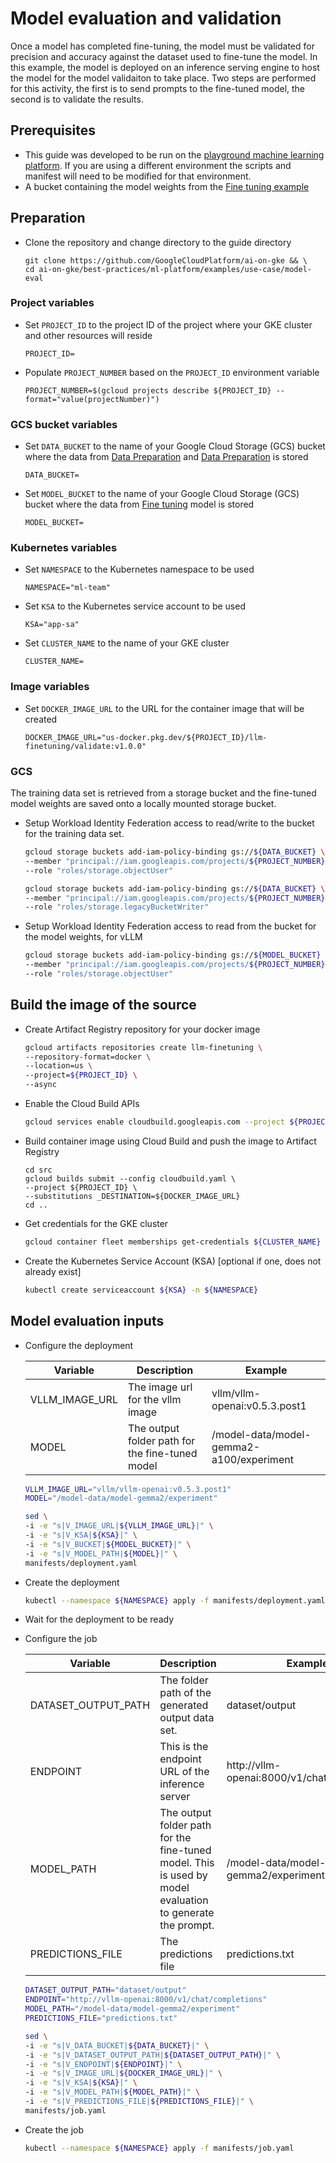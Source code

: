 # Model evaluation and validation

Once a model has completed fine-tuning, the model must be validated for precision and accuracy
against the dataset used to fine-tune the model. In this example, the model is deployed on an
inference serving engine to host the model for the model validaiton to take place. Two steps are performed
for this activity, the first is to send prompts to the fine-tuned model, the second is to validate the results.

## Prerequisites

- This guide was developed to be run on the [playground machine learning platform](/best-practices/ml-platform/examples/platform/playground/README.md). If you are using a different environment the scripts and manifest will need to be modified for that environment.
- A bucket containing the model weights from the [Fine tuning example](../../fine-tuning/pytorch)

## Preparation

- Clone the repository and change directory to the guide directory

  ```
  git clone https://github.com/GoogleCloudPlatform/ai-on-gke && \
  cd ai-on-gke/best-practices/ml-platform/examples/use-case/model-eval
  ```

### Project variables

- Set `PROJECT_ID` to the project ID of the project where your GKE cluster and other resources will reside

  ```
  PROJECT_ID=
  ```

- Populate `PROJECT_NUMBER` based on the `PROJECT_ID` environment variable

  ```
  PROJECT_NUMBER=$(gcloud projects describe ${PROJECT_ID} --format="value(projectNumber)")
  ```

### GCS bucket variables

- Set `DATA_BUCKET` to the name of your Google Cloud Storage (GCS) bucket where the data from [Data Preparation](../../data-processing/ray) and [Data Preparation](../../data-preparation/gemma-it) is stored

  ```
  DATA_BUCKET=
  ```

- Set `MODEL_BUCKET` to the name of your Google Cloud Storage (GCS) bucket where the data from [Fine tuning](../../fine-tuning/pytorch) model is stored

  ```
  MODEL_BUCKET=
  ```

### Kubernetes variables

- Set `NAMESPACE` to the Kubernetes namespace to be used

  ```
  NAMESPACE="ml-team"
  ```

- Set `KSA` to the Kubernetes service account to be used

  ```
  KSA="app-sa"
  ```

- Set `CLUSTER_NAME` to the name of your GKE cluster

  ```
  CLUSTER_NAME=
  ```

### Image variables

- Set `DOCKER_IMAGE_URL` to the URL for the container image that will be created

  ```
  DOCKER_IMAGE_URL="us-docker.pkg.dev/${PROJECT_ID}/llm-finetuning/validate:v1.0.0"
  ```

### GCS

The training data set is retrieved from a storage bucket and the fine-tuned model weights are saved onto a locally mounted storage bucket.

- Setup Workload Identity Federation access to read/write to the bucket for the training data set.

  ```sh
  gcloud storage buckets add-iam-policy-binding gs://${DATA_BUCKET} \
  --member "principal://iam.googleapis.com/projects/${PROJECT_NUMBER}/locations/global/workloadIdentityPools/${PROJECT_ID}.svc.id.goog/subject/ns/${NAMESPACE}/sa/${KSA}" \
  --role "roles/storage.objectUser"
  ```

  ```sh
  gcloud storage buckets add-iam-policy-binding gs://${DATA_BUCKET} \
  --member "principal://iam.googleapis.com/projects/${PROJECT_NUMBER}/locations/global/workloadIdentityPools/${PROJECT_ID}.svc.id.goog/subject/ns/${NAMESPACE}/sa/${KSA}" \
  --role "roles/storage.legacyBucketWriter"
  ```

- Setup Workload Identity Federation access to read from the bucket for the model weights, for vLLM

  ```sh
  gcloud storage buckets add-iam-policy-binding gs://${MODEL_BUCKET} \
  --member "principal://iam.googleapis.com/projects/${PROJECT_NUMBER}/locations/global/workloadIdentityPools/${PROJECT_ID}.svc.id.goog/subject/ns/${NAMESPACE}/sa/${KSA}" \
  --role "roles/storage.objectUser"
  ```

## Build the image of the source

- Create Artifact Registry repository for your docker image

  ```sh
  gcloud artifacts repositories create llm-finetuning \
  --repository-format=docker \
  --location=us \
  --project=${PROJECT_ID} \
  --async
  ```

- Enable the Cloud Build APIs

  ```sh
  gcloud services enable cloudbuild.googleapis.com --project ${PROJECT_ID}
  ```

- Build container image using Cloud Build and push the image to Artifact Registry

  ```
  cd src
  gcloud builds submit --config cloudbuild.yaml \
  --project ${PROJECT_ID} \
  --substitutions _DESTINATION=${DOCKER_IMAGE_URL}
  cd ..
  ```

- Get credentials for the GKE cluster

  ```sh
  gcloud container fleet memberships get-credentials ${CLUSTER_NAME} --project ${PROJECT_ID}
  ```

- Create the Kubernetes Service Account (KSA) [optional if one, does not already exist]

  ```sh
  kubectl create serviceaccount ${KSA} -n ${NAMESPACE}
  ```

## Model evaluation inputs

- Configure the deployment

  | Variable       | Description                                     | Example                                  |
  | -------------- | ----------------------------------------------- | ---------------------------------------- |
  | VLLM_IMAGE_URL | The image url for the vllm image                | vllm/vllm-openai:v0.5.3.post1            |
  | MODEL          | The output folder path for the fine-tuned model | /model-data/model-gemma2-a100/experiment |

  ```sh
  VLLM_IMAGE_URL="vllm/vllm-openai:v0.5.3.post1"
  MODEL="/model-data/model-gemma2/experiment"
  ```

  ```sh
  sed \
  -i -e "s|V_IMAGE_URL|${VLLM_IMAGE_URL}|" \
  -i -e "s|V_KSA|${KSA}|" \
  -i -e "s|V_BUCKET|${MODEL_BUCKET}|" \
  -i -e "s|V_MODEL_PATH|${MODEL}|" \
  manifests/deployment.yaml
  ```

- Create the deployment

  ```sh
  kubectl --namespace ${NAMESPACE} apply -f manifests/deployment.yaml
  ```

- Wait for the deployment to be ready

- Configure the job

  | Variable            | Description                                                                                               | Example                                     |
  | ------------------- | --------------------------------------------------------------------------------------------------------- | ------------------------------------------- |
  | DATASET_OUTPUT_PATH | The folder path of the generated output data set.                                                         | dataset/output                              |
  | ENDPOINT            | This is the endpoint URL of the inference server                                                          | http://vllm-openai:8000/v1/chat/completions |
  | MODEL_PATH          | The output folder path for the fine-tuned model. This is used by model evaluation to generate the prompt. | /model-data/model-gemma2/experiment         |
  | PREDICTIONS_FILE    | The predictions file                                                                                      | predictions.txt                             |

  ```sh
  DATASET_OUTPUT_PATH="dataset/output"
  ENDPOINT="http://vllm-openai:8000/v1/chat/completions"
  MODEL_PATH="/model-data/model-gemma2/experiment"
  PREDICTIONS_FILE="predictions.txt"
  ```

  ```sh
  sed \
  -i -e "s|V_DATA_BUCKET|${DATA_BUCKET}|" \
  -i -e "s|V_DATASET_OUTPUT_PATH|${DATASET_OUTPUT_PATH}|" \
  -i -e "s|V_ENDPOINT|${ENDPOINT}|" \
  -i -e "s|V_IMAGE_URL|${DOCKER_IMAGE_URL}|" \
  -i -e "s|V_KSA|${KSA}|" \
  -i -e "s|V_MODEL_PATH|${MODEL_PATH}|" \
  -i -e "s|V_PREDICTIONS_FILE|${PREDICTIONS_FILE}|" \
  manifests/job.yaml
  ```

- Create the job

  ```sh
  kubectl --namespace ${NAMESPACE} apply -f manifests/job.yaml
  ```
